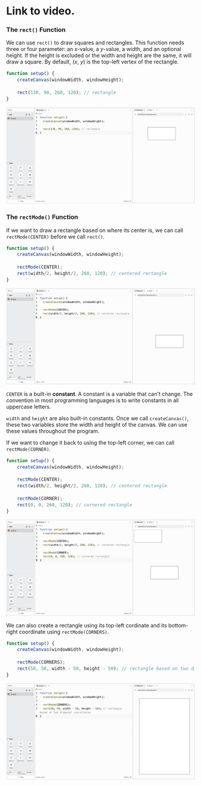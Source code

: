 # Link to video.

### The `rect()` Function

We can use `rect()` to draw squares and rectangles. This function needs three or four parameter: an *x*-value, a *y*-value, a width, and an optional height. If the height is excluded or the width and height are the same, it will draw a square. By default, (*x*, *y*) is the top-left vertex of the rectangle.

```javascript
function setup() {
    createCanvas(windowWidth, windowHeight);

    rect(130, 90, 260, 120); // rectangle
}
```

![](../../Images/Rectangle_1.png)

### The `rectMode()` Function

If we want to draw a rectangle based on where its center is, we can call `rectMode(CENTER)` before we call `rect()`. 

```javascript
function setup() {
    createCanvas(windowWidth, windowHeight);

    rectMode(CENTER);
    rect(width/2, height/2, 260, 120); // centered rectangle
}
```

![](../../Images/Rectangle_2.png)

`CENTER` is a built-in **constant**. A constant is a variable that can't change. The convention in most programming languages is to write constants in all uppercase letters.

`width` and `height` are also built-in constants. Once we call `createCanvas()`, these two variables store the width and height of the canvas. We can use these values throughout the program.

If we want to change it back to using the top-left corner, we can call `rectMode(CORNER)`.

```javascript
function setup() {
    createCanvas(windowWidth, windowHeight);
  
    rectMode(CENTER);
    rect(width/2, height/2, 260, 120); // centered rectangle
  
    rectMode(CORNER);
    rect(0, 0, 260, 120); // cornered rectangle 
}
```

![](../../Images/Rectangle_3.png)

We can also create a rectangle using its top-left cordinate and its bottom-right coordinate using `rectMode(CORNERS)`.

```javascript
function setup() {
    createCanvas(windowWidth, windowHeight);
  
    rectMode(CORNERS);
    rect(50, 50, width - 50, height - 50); // rectangle based on two diagonal coordinates
}
```

![](../../Images/Rectangle_4.png)

